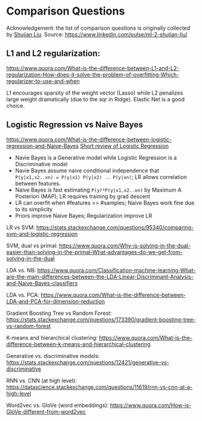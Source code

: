Comparison Questions
===
Acknowledgement: the list of comparison questions is originally collected by [Shujian Liu](https://www.linkedin.com/in/shujian-liu/).
Source: https://www.linkedin.com/pulse/ml-2-shujian-liu/

L1 and L2 regularization: 
---
https://www.quora.com/What-is-the-difference-between-L1-and-L2-regularization-How-does-it-solve-the-problem-of-overfitting-Which-regularizer-to-use-and-when

L1 encourages sparsity of the weight vector (Lasso) while L2 penalizes large weight dramatically (due to the sqr in Ridge). Elastic Net is a good choice.

Logistic Regression vs Naive Bayes
---
https://www.quora.com/What-is-the-difference-between-logistic-regression-and-Naive-Bayes
[Short review of Logistic Regression](https://drive.google.com/file/d/1LSAQsQndQUmLO45NOMSwlFAvy1XGfhqH/view)

* Navie Bayes is a Generative model while Logistic Regression is a Discriminative model
* Navie Bayes assume naive conditional independence that `P(y|x1,x2..xn) = P(y|x1) P(y|x2) .. P(y|xn)`; LR allows correlation between features.
* Naive Bayes is fast estimating `P(y)*P(y|x1,x2..xn)` by Maximum A Posteriori (MAP); LR requires training by grad descent
* LR can overfit when #features >> #samples; Naive Bayes work fine due to its simplicity
* Priors improve Naive Bayes; Regularization improve LR

LR vs SVM: https://stats.stackexchange.com/questions/95340/comparing-svm-and-logistic-regression

SVM, dual vs primal: https://www.quora.com/Why-is-solving-in-the-dual-easier-than-solving-in-the-primal-What-advantages-do-we-get-from-solving-in-the-dual 

LDA vs. NB: https://www.quora.com/Classification-machine-learning-What-are-the-main-differences-between-the-LDA-Linear-Discriminant-Analysis-and-Naive-Bayes-classifiers

LDA vs. PCA: https://www.quora.com/What-is-the-difference-between-LDA-and-PCA-for-dimension-reduction

Gradient Boosting Tree vs Random Forest: https://stats.stackexchange.com/questions/173390/gradient-boosting-tree-vs-random-forest

K-means and hierarchical clustering: https://www.quora.com/What-is-the-difference-between-k-means-and-hierarchical-clustering

Generative vs. discriminative models: https://stats.stackexchange.com/questions/12421/generative-vs-discriminative

RNN vs. CNN (at high level): https://datascience.stackexchange.com/questions/11619/rnn-vs-cnn-at-a-high-level

Word2vec vs. GloVe (word embeddings): https://www.quora.com/How-is-GloVe-different-from-word2vec

